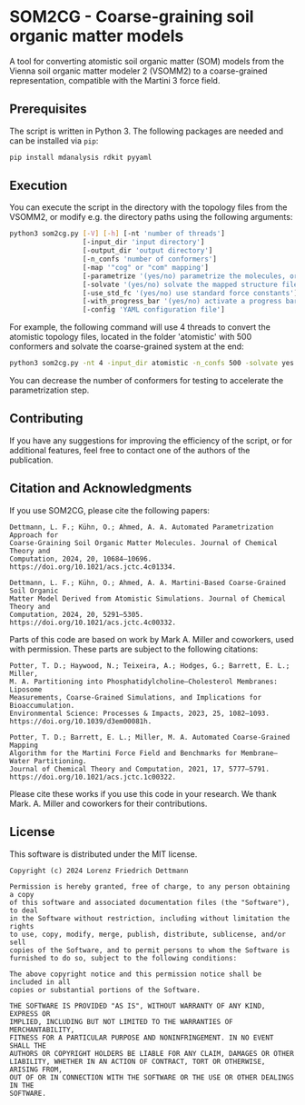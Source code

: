 # SOM2CG - Coarse-graining soil organic matter models

A tool for converting atomistic soil organic matter (SOM) models from the Vienna soil organic matter modeler 2 (VSOMM2) to a coarse-grained representation, compatible with the Martini 3 force field.

## Prerequisites

The script is written in Python 3. The following packages are needed and can be installed via `pip`:
```bash
pip install mdanalysis rdkit pyyaml
```

## Execution

You can execute the script in the directory with the topology files from the VSOMM2, or modify e.g. the directory paths using the following arguments:
```bash
python3 som2cg.py [-V] [-h] [-nt 'number of threads'] 
                  [-input_dir 'input directory'] 
                  [-output_dir 'output directory'] 
                  [-n_confs 'number of conformers'] 
                  [-map '"cog" or "com" mapping'] 
                  [-parametrize '(yes/no) parametrize the molecules, or only output mapped structure file']
                  [-solvate '(yes/no) solvate the mapped structure file']
                  [-use_std_fc '(yes/no) use standard force constants']
                  [-with_progress_bar '(yes/no) activate a progress bar']
                  [-config 'YAML configuration file']
```
For example, the following command will use 4 threads to convert the atomistic topology files, located in the folder 'atomistic' with 500 conformers and solvate the coarse-grained system at the end:

```bash
python3 som2cg.py -nt 4 -input_dir atomistic -n_confs 500 -solvate yes
```

You can decrease the number of conformers for testing to accelerate the parametrization step.

## Contributing
If you have any suggestions for improving the efficiency of the script, or for additional features, feel free to contact one of the authors of the publication.

## Citation and Acknowledgments
If you use SOM2CG, please cite the following papers:

    Dettmann, L. F.; Kühn, O.; Ahmed, A. A. Automated Parametrization Approach for 
    Coarse-Graining Soil Organic Matter Molecules. Journal of Chemical Theory and 
    Computation, 2024, 20, 10684–10696. https://doi.org/10.1021/acs.jctc.4c01334.

    Dettmann, L. F.; Kühn, O.; Ahmed, A. A. Martini-Based Coarse-Grained Soil Organic 
    Matter Model Derived from Atomistic Simulations. Journal of Chemical Theory and 
    Computation, 2024, 20, 5291–5305. https://doi.org/10.1021/acs.jctc.4c00332.


Parts of this code are based on work by Mark A. Miller and coworkers, used with permission.
These parts are subject to the following citations:

    Potter, T. D.; Haywood, N.; Teixeira, A.; Hodges, G.; Barrett, E. L.; Miller, 
    M. A. Partitioning into Phosphatidylcholine–Cholesterol Membranes: Liposome 
    Measurements, Coarse-Grained Simulations, and Implications for Bioaccumulation. 
    Environmental Science: Processes & Impacts, 2023, 25, 1082–1093. 
    https://doi.org/10.1039/d3em00081h.
    
    Potter, T. D.; Barrett, E. L.; Miller, M. A. Automated Coarse-Grained Mapping 
    Algorithm for the Martini Force Field and Benchmarks for Membrane–Water Partitioning. 
    Journal of Chemical Theory and Computation, 2021, 17, 5777–5791. 
    https://doi.org/10.1021/acs.jctc.1c00322.

Please cite these works if you use this code in your research.
We thank Mark. A. Miller and coworkers for their contributions.

## License
This software is distributed under the MIT license.

    Copyright (c) 2024 Lorenz Friedrich Dettmann
    
    Permission is hereby granted, free of charge, to any person obtaining a copy
    of this software and associated documentation files (the "Software"), to deal
    in the Software without restriction, including without limitation the rights
    to use, copy, modify, merge, publish, distribute, sublicense, and/or sell
    copies of the Software, and to permit persons to whom the Software is
    furnished to do so, subject to the following conditions:
    
    The above copyright notice and this permission notice shall be included in all
    copies or substantial portions of the Software.
    
    THE SOFTWARE IS PROVIDED "AS IS", WITHOUT WARRANTY OF ANY KIND, EXPRESS OR
    IMPLIED, INCLUDING BUT NOT LIMITED TO THE WARRANTIES OF MERCHANTABILITY,
    FITNESS FOR A PARTICULAR PURPOSE AND NONINFRINGEMENT. IN NO EVENT SHALL THE
    AUTHORS OR COPYRIGHT HOLDERS BE LIABLE FOR ANY CLAIM, DAMAGES OR OTHER
    LIABILITY, WHETHER IN AN ACTION OF CONTRACT, TORT OR OTHERWISE, ARISING FROM,
    OUT OF OR IN CONNECTION WITH THE SOFTWARE OR THE USE OR OTHER DEALINGS IN THE
    SOFTWARE.
